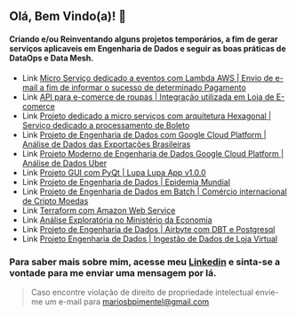 ## Olá, Bem Vindo(a)! 👋

#### Criando e/ou Reinventando alguns projetos temporários, a fim de gerar serviços aplicaveis em Engenharia de Dados e seguir as boas práticas de DataOps e Data Mesh.

- Link <a href="https://github.com/MarioBarcelos/awsLambda_Dedicado">Micro Serviço dedicado a eventos com Lambda AWS | Envio de e-mail a fim de informar o sucesso de determinado Pagamento</a>
- Link <a href="https://github.com/MarioBarcelos/apiDedicada_loja">API para e-comerce de roupas | Integração utilizada em Loja de E-comerce</a>
- Link <a href="https://github.com/MarioBarcelos/microServico_arqHexagonal">Projeto dedicado a micro serviços com arquitetura Hexagonal | Serviço dedicado a processamento de Boleto</a>
- Link <a href="https://github.com/MarioBarcelos/proj-eng-dados-comerciobr.git">Projeto de Engenharia de Dados com Google Cloud Platform | Análise de Dados das Exportações Brasileiras</a>
- Link <a href="https://github.com/MarioBarcelos/projeto-eng-dados-uber.git">Projeto Moderno de Engenharia de Dados Google Cloud Platform | Análise de Dados Uber</a>
- Link <a href="https://github.com/MarioBarcelos/LupaLupa_App.git">Projeto GUI com PyQt | Lupa Lupa App v1.0.0</a>
- Link <a href="https://github.com/MarioBarcelos/proj_epidemia_c19.git">Projeto de Engenharia de Dados | Epidemia Mundial</a>
- Link <a href="https://github.com/MarioBarcelos/proj-eng-dados-cripto.git">Projeto de Engenharia de Dados em Batch | Comércio internacional de Cripto Moedas</a>
- Link <a href="https://github.com/MarioBarcelos/job_terraform_aws.git">Terraform com Amazon Web Service</a>
- Link <a href="https://github.com/MarioBarcelos/analise-explo-comer-imp21.git">Análise Exploratória no Ministério da Economia</a>
- Link <a href="https://github.com/MarioBarcelos/job_airdbtpost.git">Projeto de Engenharia de Dados | Airbyte com DBT e Postgresql</a>
- Link <a href="https://github.com/MarioBarcelos/webscrap.git">Projeto Engenharia de Dados | Ingestão de Dados de Loja Virtual</a>

### Para saber mais sobre mim, acesse meu <a href="https://www.linkedin.com/in/mario-barcelos/">Linkedin</a> e sinta-se a vontade para me enviar uma mensagem por lá.

> Caso encontre violação de direito de propriedade intelectual envie-me um e-mail para mariosbpimentel@gmail.com
